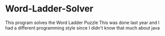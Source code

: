 Word-Ladder-Solver
==================

This program solves the Word Ladder Puzzle
This was done last year and I had a different programming style since I didn't know that much about java
